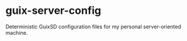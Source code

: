 # guix-server-config
Deterministic GuixSD configuration files for my personal server-oriented machine.
